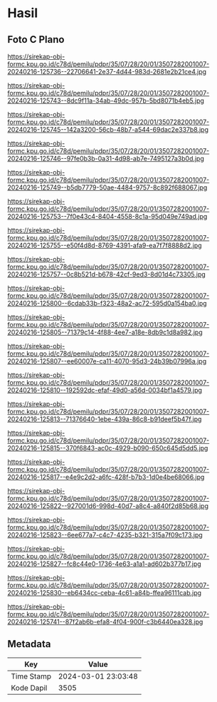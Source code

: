 # Hasil

## Foto C Plano

https://sirekap-obj-formc.kpu.go.id/c78d/pemilu/pdpr/35/07/28/20/01/3507282001007-20240216-125736--22706641-2e37-4d44-983d-2681e2b21ce4.jpg

https://sirekap-obj-formc.kpu.go.id/c78d/pemilu/pdpr/35/07/28/20/01/3507282001007-20240216-125743--8dc9f11a-34ab-49dc-957b-5bd8071b4eb5.jpg

https://sirekap-obj-formc.kpu.go.id/c78d/pemilu/pdpr/35/07/28/20/01/3507282001007-20240216-125745--142a3200-56cb-48b7-a544-69dac2e337b8.jpg

https://sirekap-obj-formc.kpu.go.id/c78d/pemilu/pdpr/35/07/28/20/01/3507282001007-20240216-125746--97fe0b3b-0a31-4d98-ab7e-7495127a3b0d.jpg

https://sirekap-obj-formc.kpu.go.id/c78d/pemilu/pdpr/35/07/28/20/01/3507282001007-20240216-125749--b5db7779-50ae-4484-9757-8c892f688067.jpg

https://sirekap-obj-formc.kpu.go.id/c78d/pemilu/pdpr/35/07/28/20/01/3507282001007-20240216-125753--7f0e43c4-8404-4558-8c1a-95d049e749ad.jpg

https://sirekap-obj-formc.kpu.go.id/c78d/pemilu/pdpr/35/07/28/20/01/3507282001007-20240216-125755--e50f4d8d-8769-4391-afa9-ea7f7f8888d2.jpg

https://sirekap-obj-formc.kpu.go.id/c78d/pemilu/pdpr/35/07/28/20/01/3507282001007-20240216-125757--0c8b521d-b678-42cf-9ed3-8d01d4c73305.jpg

https://sirekap-obj-formc.kpu.go.id/c78d/pemilu/pdpr/35/07/28/20/01/3507282001007-20240216-125800--6cdab33b-f323-48a2-ac72-595d0a154ba0.jpg

https://sirekap-obj-formc.kpu.go.id/c78d/pemilu/pdpr/35/07/28/20/01/3507282001007-20240216-125805--71379c14-4f88-4ee7-a18e-8db9c1d8a982.jpg

https://sirekap-obj-formc.kpu.go.id/c78d/pemilu/pdpr/35/07/28/20/01/3507282001007-20240216-125807--ee60007e-ca11-4070-95d3-24b39b07996a.jpg

https://sirekap-obj-formc.kpu.go.id/c78d/pemilu/pdpr/35/07/28/20/01/3507282001007-20240216-125810--192592dc-efaf-49d0-a56d-0034bf1a4579.jpg

https://sirekap-obj-formc.kpu.go.id/c78d/pemilu/pdpr/35/07/28/20/01/3507282001007-20240216-125813--71376640-1ebe-439a-86c8-b91deef5b47f.jpg

https://sirekap-obj-formc.kpu.go.id/c78d/pemilu/pdpr/35/07/28/20/01/3507282001007-20240216-125815--370f6843-ac0c-4929-b090-650c645d5dd5.jpg

https://sirekap-obj-formc.kpu.go.id/c78d/pemilu/pdpr/35/07/28/20/01/3507282001007-20240216-125817--e4e9c2d2-a6fc-428f-b7b3-1d0e4be68066.jpg

https://sirekap-obj-formc.kpu.go.id/c78d/pemilu/pdpr/35/07/28/20/01/3507282001007-20240216-125822--927001d6-998d-40d7-a8c4-a840f2d85b68.jpg

https://sirekap-obj-formc.kpu.go.id/c78d/pemilu/pdpr/35/07/28/20/01/3507282001007-20240216-125823--6ee677a7-c4c7-4235-b321-315a7f09c173.jpg

https://sirekap-obj-formc.kpu.go.id/c78d/pemilu/pdpr/35/07/28/20/01/3507282001007-20240216-125827--fc8c44e0-1736-4e63-a1a1-ad602b377b17.jpg

https://sirekap-obj-formc.kpu.go.id/c78d/pemilu/pdpr/35/07/28/20/01/3507282001007-20240216-125830--eb6434cc-ceba-4c61-a84b-ffea96111cab.jpg

https://sirekap-obj-formc.kpu.go.id/c78d/pemilu/pdpr/35/07/28/20/01/3507282001007-20240216-125741--87f2ab6b-efa8-4f04-900f-c3b6440ea328.jpg


## Metadata

| Key        | Value               |
| ---------- | ------------------- |
| Time Stamp | 2024-03-01 23:03:48 |
| Kode Dapil | 3505                |



